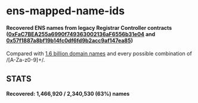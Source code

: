 # ens-mapped-name-ids

#### Recovered ENS names from legacy Registrar Controller contracts ([0xFaC7BEA255a6990f749363002136aF6556b31e04](https://etherscan.io/address/0xFaC7BEA255a6990f749363002136aF6556b31e04) and [0x57f1887a8bf19b14fc0df6fd9b2acc9af147ea85](https://etherscan.io/address/0x57f1887a8bf19b14fc0df6fd9b2acc9af147ea85))

Compared with [1.6 billion domain names](https://github.com/tb0hdan/domains) and every possible combination of /[A-Za-z0-9]+/.

## STATS
#### Recovered: 1,466,920 / 2,340,530 (63%) names
